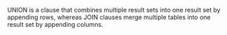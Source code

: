 
UNION is a clause that combines multiple result sets into one result set by appending rows, whereas JOIN clauses merge multiple tables into one result set by appending columns.



